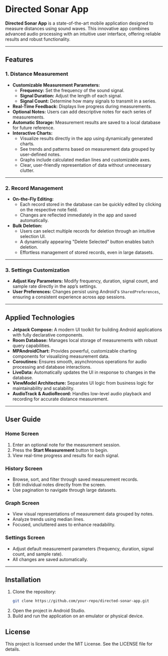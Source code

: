# Directed Sonar App

**Directed Sonar App** is a state-of-the-art mobile application designed to measure distances using sound waves. This innovative app combines advanced audio processing with an intuitive user interface, offering reliable results and robust functionality.

---

## Features

### 1. **Distance Measurement**
- **Customizable Measurement Parameters:**
  - **Frequency:** Set the frequency of the sound signal.
  - **Signal Duration:** Adjust the length of each signal.
  - **Signal Count:** Determine how many signals to transmit in a series.
- **Real-Time Feedback:** Displays live progress during measurements.
- **Optional Notes:** Users can add descriptive notes for each series of measurements.
- **Automatic Storage:** Measurement results are saved to a local database for future reference.
- **Interactive Charts:**
  - Visualize results directly in the app using dynamically generated charts.
  - See trends and patterns based on measurement data grouped by user-defined notes.
  - Graphs include calculated median lines and customizable axes.
  - Clear, user-friendly representation of data without unnecessary clutter.

---

### 2. **Record Management**
- **On-the-Fly Editing:**
  - Each record stored in the database can be quickly edited by clicking on the respective note field.
  - Changes are reflected immediately in the app and saved automatically.
- **Bulk Deletion:**
  - Users can select multiple records for deletion through an intuitive selection UI.
  - A dynamically appearing "Delete Selected" button enables batch deletion.
  - Effortless management of stored records, even in large datasets.

---

### 3. **Settings Customization**
- **Adjust Key Parameters:** Modify frequency, duration, signal count, and sample rate directly in the app’s settings.
- **User Preferences:** Changes persist using Android's `SharedPreferences`, ensuring a consistent experience across app sessions.

---

## Applied Technologies
- **Jetpack Compose:** A modern UI toolkit for building Android applications with fully declarative components.
- **Room Database:** Manages local storage of measurements with robust query capabilities.
- **MPAndroidChart:** Provides powerful, customizable charting components for visualizing measurement data.
- **Coroutines:** Ensures smooth, asynchronous operations for audio processing and database interactions.
- **LiveData:** Automatically updates the UI in response to changes in the database.
- **ViewModel Architecture:** Separates UI logic from business logic for maintainability and scalability.
- **AudioTrack & AudioRecord:** Handles low-level audio playback and recording for accurate distance measurement.

---

## User Guide

### Home Screen
1. Enter an optional note for the measurement session.
2. Press the **Start Measurement** button to begin.
3. View real-time progress and results for each signal.

### History Screen
- Browse, sort, and filter through saved measurement records.
- Edit individual notes directly from the screen.
- Use pagination to navigate through large datasets.

### Graph Screen
- View visual representations of measurement data grouped by notes.
- Analyze trends using median lines.
- Focused, uncluttered axes to enhance readability.

### Settings Screen
- Adjust default measurement parameters (frequency, duration, signal count, and sample rate).
- All changes are saved automatically.

---

## Installation
1. Clone the repository:  
   ```bash
   git clone https://github.com/your-repo/directed-sonar-app.git
2. Open the project in Android Studio.
3. Build and run the application on an emulator or physical device.

## License

This project is licensed under the MIT License. See the LICENSE file for details.